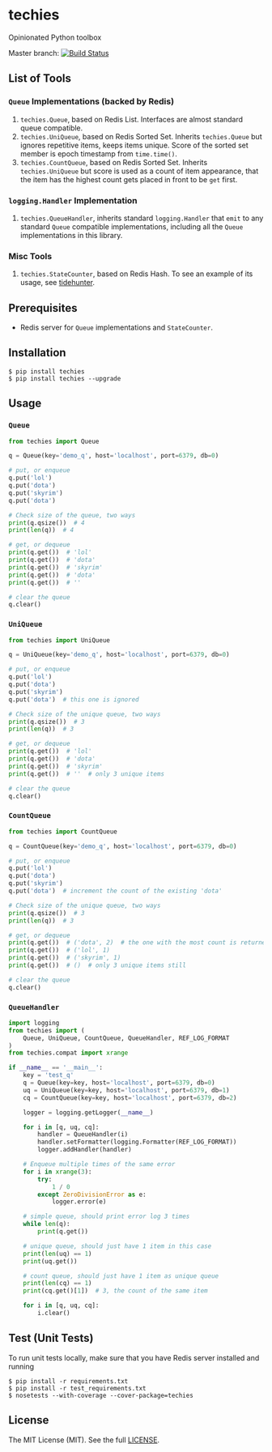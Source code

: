 # techies

Opinionated Python toolbox

Master branch: [![Build Status](https://travis-ci.org/woozyking/techies.png?branch=master)](https://travis-ci.org/woozyking/techies)

## List of Tools

### `Queue` Implementations (backed by Redis)

1. `techies.Queue`, based on Redis List. Interfaces are almost standard queue compatible.
2. `techies.UniQueue`, based on Redis Sorted Set. Inherits `techies.Queue` but ignores repetitive items, keeps items unique. Score of the sorted set member is epoch timestamp from `time.time()`.
3. `techies.CountQueue`, based on Redis Sorted Set. Inherits `techies.UniQueue` but score is used as a count of item appearance, that the item has the highest count gets placed in front to be `get` first.

### `logging.Handler` Implementation

1. `techies.QueueHandler`, inherits standard `logging.Handler` that `emit` to any standard `Queue` compatible implementations, including all the `Queue` implementations in this library.

### Misc Tools

1. `techies.StateCounter`, based on Redis Hash. To see an example of its usage, see [tidehunter](https://github.com/woozyking/tidehunter#example-2-without-limit).

## Prerequisites

* Redis server for `Queue` implementations and `StateCounter`.

## Installation

```
$ pip install techies
$ pip install techies --upgrade
```

## Usage

### `Queue`

```python
from techies import Queue

q = Queue(key='demo_q', host='localhost', port=6379, db=0)

# put, or enqueue
q.put('lol')
q.put('dota')
q.put('skyrim')
q.put('dota')

# Check size of the queue, two ways
print(q.qsize())  # 4
print(len(q))  # 4

# get, or dequeue
print(q.get())  # 'lol'
print(q.get())  # 'dota'
print(q.get())  # 'skyrim'
print(q.get())  # 'dota'
print(q.get())  # ''

# clear the queue
q.clear()
```

### `UniQueue`

```python
from techies import UniQueue

q = UniQueue(key='demo_q', host='localhost', port=6379, db=0)

# put, or enqueue
q.put('lol')
q.put('dota')
q.put('skyrim')
q.put('dota')  # this one is ignored

# Check size of the unique queue, two ways
print(q.qsize())  # 3
print(len(q))  # 3

# get, or dequeue
print(q.get())  # 'lol'
print(q.get())  # 'dota'
print(q.get())  # 'skyrim'
print(q.get())  # ''  # only 3 unique items

# clear the queue
q.clear()
```

### `CountQueue`

```python
from techies import CountQueue

q = CountQueue(key='demo_q', host='localhost', port=6379, db=0)

# put, or enqueue
q.put('lol')
q.put('dota')
q.put('skyrim')
q.put('dota')  # increment the count of the existing 'dota'

# Check size of the unique queue, two ways
print(q.qsize())  # 3
print(len(q))  # 3

# get, or dequeue
print(q.get())  # ('dota', 2)  # the one with the most count is returned first
print(q.get())  # ('lol', 1)
print(q.get())  # ('skyrim', 1)
print(q.get())  # ()  # only 3 unique items still

# clear the queue
q.clear()
```

### `QueueHandler`

```python
import logging
from techies import (
    Queue, UniQueue, CountQueue, QueueHandler, REF_LOG_FORMAT
)
from techies.compat import xrange

if __name__ == '__main__':
    key = 'test_q'
    q = Queue(key=key, host='localhost', port=6379, db=0)
    uq = UniQueue(key=key, host='localhost', port=6379, db=1)
    cq = CountQueue(key=key, host='localhost', port=6379, db=2)

    logger = logging.getLogger(__name__)

    for i in [q, uq, cq]:
        handler = QueueHandler(i)
        handler.setFormatter(logging.Formatter(REF_LOG_FORMAT))
        logger.addHandler(handler)

    # Enqueue multiple times of the same error
    for i in xrange(3):
        try:
            1 / 0
        except ZeroDivisionError as e:
            logger.error(e)

    # simple queue, should print error log 3 times
    while len(q):
        print(q.get())

    # unique queue, should just have 1 item in this case
    print(len(uq) == 1)
    print(uq.get())

    # count queue, should just have 1 item as unique queue
    print(len(cq) == 1)
    print(cq.get()[1])  # 3, the count of the same item

    for i in [q, uq, cq]:
        i.clear()
```

## Test (Unit Tests)

To run unit tests locally, make sure that you have Redis server installed and running

```
$ pip install -r requirements.txt
$ pip install -r test_requirements.txt
$ nosetests --with-coverage --cover-package=techies
```

## License

The MIT License (MIT). See the full [LICENSE](https://github.com/woozyking/techies/blob/master/LICENSE).

